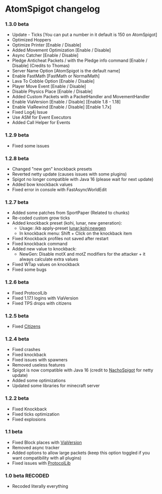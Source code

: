 # AtomSpigot changelog

### 1.3.0 beta
- Update - Ticks [You can put a number in it default is 150 on AtomSpigot]
- Optimized Hoppers
- Optimize Printer [Enable / Disable]
- Added Movement Optimization [Enable / Disable]
- Async Catcher [Enable / Disable]
- Pledge Anticheat Packets / with the Pledge info command [Enable / Disable] (Credits to Thomas)
- Server Name Option [AtomSpigot is the default name]
- Enable FastMath [FastMath or NormalMath]
- Lava To Cobble Option [Enable / Disable]
- Player Move Event [Enable / Disable]
- Disable Physics Place [Enable / Disable]
- Added Custom Packets with a PacketHandler and MovementHandler
- Enable ViaVersion [Enable / Disable] [Enable 1.8 - 1.18]
- Enable ViaRewind [Enable / Disable] [Enable 1.7x]
- Fixed Log4j Issue
- Use ASM for Event Executors
- Added Call Helper for Events 

### 1.2.9 beta
- Fixed some issues

### 1.2.8 beta
- Changed "new gen" knockback presets
- Reverted netty update (causes issues with some plugins)
- Spigot no longer compatible with Java 16 (please wait for next update)
- Added bow knockback values
- Fixed error in console with FastAsyncWorldEdit

### 1.2.7 beta
- Added some patches from SportPaper (Related to chunks)
- Re-coded custom grow ticks
- Added knockback preset (kohi, lunar, new generation):
  - Usage: /kb apply-preset <knockback> <lunar:kohi:newgen>
  - In knockback menu: Shift + Click on the knockback item
- Fixed Knockback profiles not saved after restart
- Fixed knockback command
- Added new value to knockback:
  - NewGen: Disable motX and motZ modifiers for the attacker + it always calculate extra values
- Fixed WTap values on knockback
- Fixed some bugs

### 1.2.6 beta
- Fixed ProtocolLib
- Fixed 1.17.1 logins with ViaVersion
- Fixed TPS drops with citizens

### 1.2.5 beta
- Fixed [Citizens](https://www.spigotmc.org/resources/citizens.13811/)
 
### 1.2.4 beta
- Fixed crashes
- Fixed knockback
- Fixed issues with spawners
- Removed useless features
- Spigot is now compatible with Java 16 (credit to [NachoSpigot](https://github.com/CobbleSword/NachoSpigot) for netty update)
- Added some optimizations
- Updated some libraries for minecraft server
  
### 1.2.2 beta
- Fixed Knockback
- Fixed ticks optimization
- Fixed explosions
  
### 1.1 beta
- Fixed Block places with [ViaVersion](https://www.spigotmc.org/resources/viaversion.19254/)
- Removed async tracker
- Added options to allow large packets (keep this option toggled if you want compatibility with all plugins)
- Fixed issues with [ProtocolLib](https://www.spigotmc.org/resources/protocollib.1997/)
  
### 1.0 beta RECODED
- Recoded literally everything
